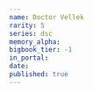 ```yaml
---
name: Doctor Vellek
rarity: 5
series: dsc
memory_alpha:
bigbook_tier: -1
in_portal:
date:
published: true
---
```



